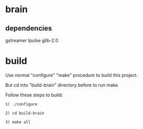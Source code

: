 # brain

## dependencies

gstreamer
lpulse
glib-2.0

# build
Use normal "configure" "make" procedure to build this project.

But cd into "build-brain" directory before to run make

Follow these steps to build:

	1) ./configure

	2) cd build-brain

	3) make all

